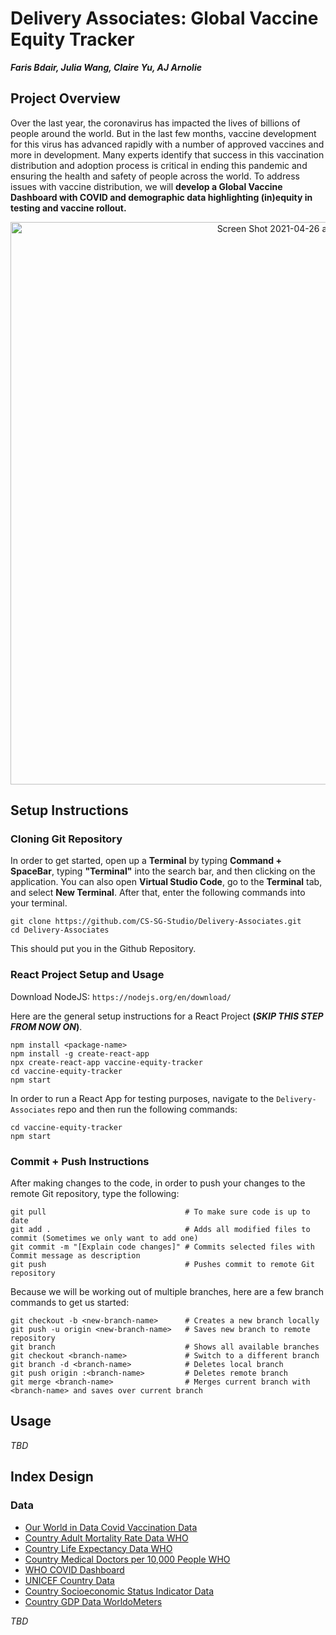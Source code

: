 # Delivery Associates: Global Vaccine Equity Tracker
_**Faris Bdair, Julia Wang, Claire Yu, AJ Arnolie**_

## Project Overview
Over the last year, the coronavirus has impacted the lives of billions of people around the world. But in the last few months, vaccine development for this virus has advanced rapidly with a number of approved vaccines and more in development. Many experts identify that success in this vaccination distribution and adoption process is critical in ending this pandemic and ensuring the health and safety of people across the world. To address issues with vaccine distribution, we will **develop a Global Vaccine Dashboard with COVID and demographic data highlighting (in)equity in testing and vaccine rollout.**

<p align="center"><img width="900" alt="Screen Shot 2021-04-26 at 3 11 50 PM" src="https://user-images.githubusercontent.com/57520931/116137628-c6315780-a6a1-11eb-91c4-4ece8e148281.png">
</p>

## Setup Instructions
### Cloning Git Repository
In order to get started, open up a **Terminal** by typing **Command + SpaceBar**, typing **"Terminal"** into the search bar, and then clicking on the application. You can also open **Virtual Studio Code**, go to the **Terminal** tab, and select **New Terminal**. After that, enter the following commands into your terminal.
```
git clone https://github.com/CS-SG-Studio/Delivery-Associates.git
cd Delivery-Associates
```
This should put you in the Github Repository.

### React Project Setup and Usage
Download NodeJS: `https://nodejs.org/en/download/`

Here are the general setup instructions for a React Project **(_SKIP THIS STEP FROM NOW ON_)**.
```
npm install <package-name>
npm install -g create-react-app
npx create-react-app vaccine-equity-tracker
cd vaccine-equity-tracker
npm start
```

In order to run a React App for testing purposes, navigate to the `Delivery-Associates` repo and then run the following commands:
```
cd vaccine-equity-tracker
npm start
```

### Commit + Push Instructions
After making changes to the code, in order to push your changes to the remote Git repository, type the following:
```
git pull                               # To make sure code is up to date
git add .                              # Adds all modified files to commit (Sometimes we only want to add one)
git commit -m "[Explain code changes]" # Commits selected files with Commit message as description
git push                               # Pushes commit to remote Git repository
```
Because we will be working out of multiple branches, here are a few branch commands to get us started:
```
git checkout -b <new-branch-name>      # Creates a new branch locally
git push -u origin <new-branch-name>   # Saves new branch to remote repository
git branch                             # Shows all available branches
git checkout <branch-name>             # Switch to a different branch
git branch -d <branch-name>            # Deletes local branch
git push origin :<branch-name>         # Deletes remote branch
git merge <branch-name>                # Merges current branch with <branch-name> and saves over current branch
```

## Usage
_TBD_

## Index Design
### Data
- [Our World in Data Covid Vaccination Data](https://ourworldindata.org/covid-vaccinations)
- [Country Adult Mortality Rate Data WHO](https://www.who.int/data/gho/data/indicators/indicator-details/GHO/adult-mortality-rate-(probability-of-dying-between-15-and-60-years-per-1000-population))
- [Country Life Expectancy Data WHO](https://www.who.int/data/gho/data/indicators/indicator-details/GHO/life-expectancy-at-birth-(years))
- [Country Medical Doctors per 10,000 People WHO](https://www.who.int/data/gho/data/indicators/indicator-details/GHO/medical-doctors-(per-10-000-population))
- [WHO COVID Dashboard](https://covid19.who.int/table?tableDay=yesterday)
- [UNICEF Country Data](https://unicef.shinyapps.io/wuenic-analytics-2020)
- [Country Socioeconomic Status Indicator Data](https://www.visualcapitalist.com/ranked-the-social-mobility-of-82-countries/)
- [Country GDP Data WorldoMeters](https://www.worldometers.info/gdp/gdp-by-country/)

_TBD_
